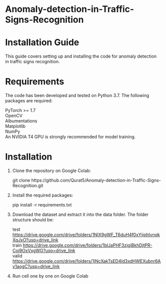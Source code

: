 # Anomaly-detection-in-Traffic-Signs-Recognition

 # Installation Guide
This guide covers setting up and installing the code for anomaly detection in traffic signs recognition.

# Requirements
The code has been developed and tested on Python 3.7. The following packages are required:

PyTorch >= 1.7  
OpenCV  
Albumentations  
Matplotlib  
NumPy  
An NVIDIA T4 GPU is strongly recommended for model training.

# Installation
1.  Clone the repository on Google Colab:
    <!----> git clone https://github.com/Qurat5/Anomaly-detection-in-Traffic-Signs-Recognition.git

2.  Install the required packages:
    <!----> pip install -r requirements.txt

3.  Download the dataset  and extract it into the data folder. The folder structure should be:
    <!---->
    test  https://drive.google.com/drive/folders/1NIX9gWF_T6duH4f0xYjiphIvnqkXqJxO?usp=drive_link  
    train https://drive.google.com/drive/folders/1blJaPHF3zjgiBkhDjtPR-Coj9OxVxgWG?usp=drive_link  
    valid https://drive.google.com/drive/folders/1jNcXakTsED4ld3xdHWEXubnr6Av1aogC?usp=drive_link  

4. Run cell one by one on Google Colab


